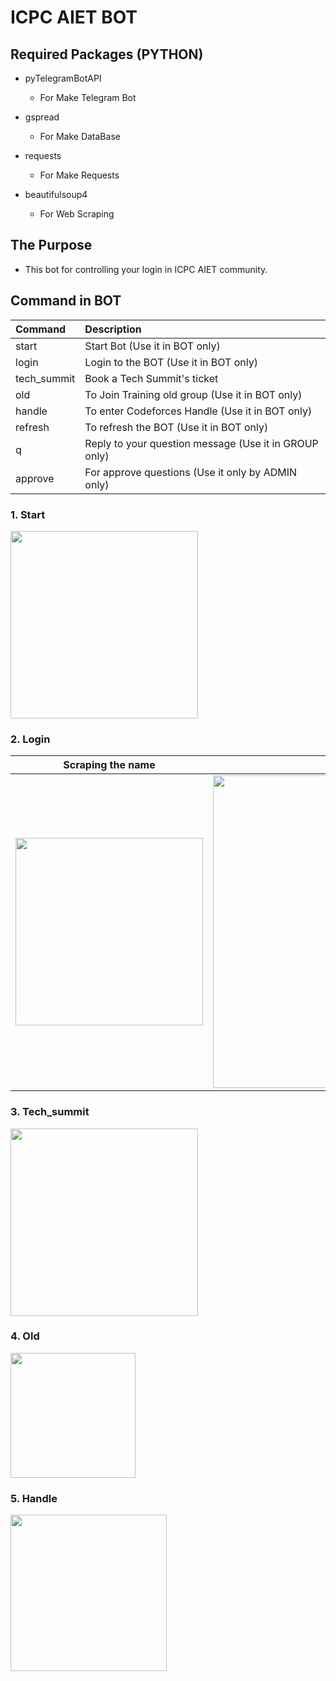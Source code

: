 # ICPC AIET BOT

## Required Packages (PYTHON)

- pyTelegramBotAPI
  - For Make Telegram Bot

- gspread
  - For Make DataBase
  
- requests
  - For Make Requests
  
- beautifulsoup4
  - For Web Scraping

## The Purpose

 - This bot for controlling your login in ICPC AIET community.

## Command in BOT

| Command | Description |
|:---|:---|
| start | Start Bot   (Use it in BOT only)|
| login | Login to the BOT   (Use it in BOT only)|
| tech_summit | Book a Tech Summit's ticket|
| old | To Join Training old group   (Use it in BOT only)|
| handle | To enter Codeforces Handle   (Use it in BOT only)|
| refresh | To refresh the BOT   (Use it in BOT only)|
| q | Reply to your question message (Use it in GROUP only)|
| approve | For approve questions (Use it only by ADMIN only)|

### 1. Start

<img src="https://user-images.githubusercontent.com/47388207/210206763-ee58b6b3-901e-4ba8-aafb-8cdd9576b65d.jpg" height="300" />

### 2. Login

| Scraping the name | After scraping |
|:---:|:---:|
| <img src="https://user-images.githubusercontent.com/47388207/210206845-f7e1fad3-6334-428f-a503-b0a5e96e3acf.jpg" height="300" /> | <img src="https://user-images.githubusercontent.com/47388207/210206855-4287f8f3-34ee-4e76-822f-5aa79614060a.jpg" height="500" />|


### 3. Tech_summit

<img src="https://user-images.githubusercontent.com/47388207/210206878-88184d28-455a-4798-ac33-ccef190fe5e9.jpg" height="300" />

### 4. Old

<img src="https://user-images.githubusercontent.com/47388207/210206889-db1be379-9a3e-4c8c-890f-6b7f51f5931f.jpg" height="200" />

### 5. Handle

<img src="https://user-images.githubusercontent.com/47388207/210206907-8a3fcea6-ad83-4d10-986c-c62fe6e17612.jpg" height="250" />

